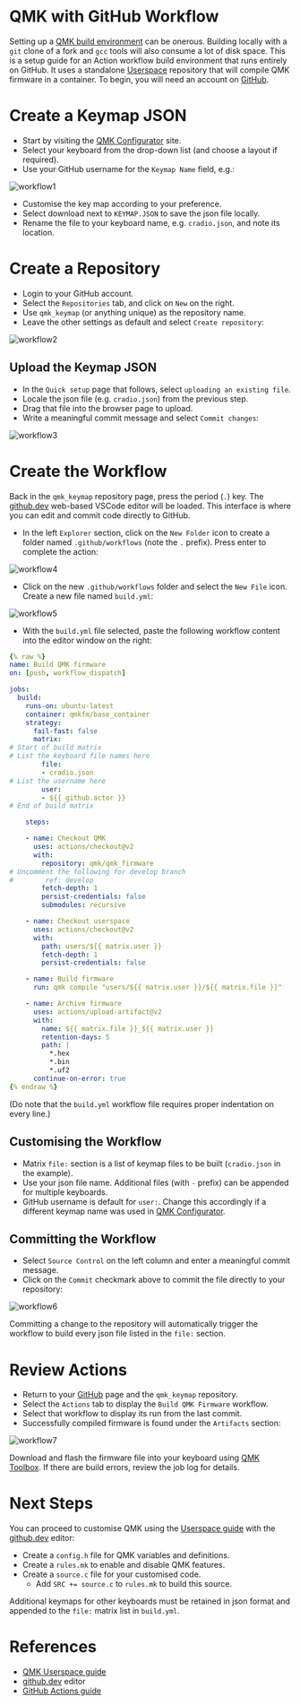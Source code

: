 # QMK with GitHub Workflow

Setting up a [QMK build environment](https://docs.qmk.fm/#/newbs_getting_started) can be onerous. Building locally with a `git` clone of a fork and `gcc` tools will also consume a lot of disk space. This is a setup guide for an Action workflow build environment that runs entirely on GitHub. It uses a standalone [Userspace](userspace.md) repository that will compile QMK firmware in a container. To begin, you will need an account on [GitHub](https://github.com/).


# Create a Keymap JSON

* Start by visiting the [QMK Configurator](https://config.qmk.fm/#/) site.
* Select your keyboard from the drop-down list (and choose a layout if required).
* Use your GitHub username for the `Keymap Name` field, e.g.:

![workflow1](workflow1.png)

* Customise the key map according to your preference.
* Select download next to `KEYMAP.JSON` to save the json file locally.
* Rename the file to your keyboard name, e.g. `cradio.json`, and note its location.


# Create a Repository

* Login to your GitHub account.
* Select the `Repositories` tab, and click on `New` on the right.
* Use `qmk_keymap` (or anything unique) as the repository name.
* Leave the other settings as default and select `Create repository`:

![workflow2](workflow2.png)

## Upload the Keymap JSON

* In the `Quick setup` page that follows, select `uploading an existing file`.
* Locale the json file (e.g. `cradio.json`) from the previous step.
* Drag that file into the browser page to upload.
* Write a meaningful commit message and select `Commit changes`:

![workflow3](workflow3.png)


# Create the Workflow

Back in the `qmk_keymap` repository page, press the period (`.`) key. The [github.dev](https://docs.github.com/en/codespaces/the-githubdev-web-based-editor) web-based VSCode editor will be loaded. This interface is where you can edit and commit code directly to GitHub.

* In the left `Explorer` section, click on the `New Folder` icon to create a folder named `.github/workflows` (note the `.` prefix). Press enter to complete the action:

![workflow4](workflow4.png)

* Click on the new `.github/workflows` folder and select the `New File` icon. Create a new file named `build.yml`:

![workflow5](workflow5.png)

* With the `build.yml` file selected, paste the following workflow content into the editor window on the right:

```yml
{% raw %}
name: Build QMK firmware
on: [push, workflow_dispatch]

jobs:
  build:
    runs-on: ubuntu-latest
    container: qmkfm/base_container
    strategy:
      fail-fast: false
      matrix:
# Start of build matrix
# List the keyboard file names here
        file:
        - cradio.json
# List the username here
        user:
        - ${{ github.actor }}
# End of build matrix

    steps:

    - name: Checkout QMK
      uses: actions/checkout@v2
      with:
        repository: qmk/qmk_firmware
# Uncomment the following for develop branch
#        ref: develop
        fetch-depth: 1
        persist-credentials: false
        submodules: recursive

    - name: Checkout userspace
      uses: actions/checkout@v2
      with:
        path: users/${{ matrix.user }}
        fetch-depth: 1
        persist-credentials: false

    - name: Build firmware
      run: qmk compile "users/${{ matrix.user }}/${{ matrix.file }}"

    - name: Archive firmware
      uses: actions/upload-artifact@v2
      with:
        name: ${{ matrix.file }}_${{ matrix.user }}
        retention-days: 5
        path: |
          *.hex
          *.bin
          *.uf2
      continue-on-error: true
{% endraw %}
```

(Do note that the `build.yml` workflow file requires proper indentation on every line.)

## Customising the Workflow

* Matrix `file:` section is a list of keymap files to be built (`cradio.json` in the example).
* Use your json file name. Additional files (with `-` prefix) can be appended for multiple keyboards.
* GitHub username is default for `user:`. Change this accordingly if a different keymap name was used in [QMK Configurator](https://config.qmk.fm/#/).

## Committing the Workflow

* Select `Source Control` on the left column and enter a meaningful commit message.
* Click on the `Commit` checkmark above to commit the file directly to your repository:

![workflow6](workflow6.png)

Committing a change to the repository will automatically trigger the workflow to build every json file listed in the `file:` section.

# Review Actions

* Return to your [GitHub](https://github.com/) page and the `qmk_keymap` repository.
* Select the `Actions` tab to display the `Build QMK Firmware` workflow.
* Select that workflow to display its run from the last commit.
* Successfully compiled firmware is found under the `Artifacts` section:

![workflow7](workflow7.png)

Download and flash the firmware file into your keyboard using [QMK Toolbox](https://docs.qmk.fm/#/newbs_flashing?id=flashing-your-keyboard-with-qmk-toolbox). If there are build errors, review the job log for details.


# Next Steps

You can proceed to customise QMK using the [Userspace guide](https://docs.qmk.fm/#/feature_userspace) with the [github.dev](https://docs.github.com/en/codespaces/the-githubdev-web-based-editor) editor:

* Create a `config.h` file for QMK variables and definitions.
* Create a `rules.mk` to enable and disable QMK features.
* Create a `source.c` file for your customised code.
  * Add `SRC += source.c` to `rules.mk` to build this source.

Additional keymaps for other keyboards must be retained in json format and appended to the `file:` matrix list in `build.yml`.


# References

* [QMK Userspace guide](https://docs.qmk.fm/#/feature_userspace)
* [github.dev](https://docs.github.com/en/codespaces/the-githubdev-web-based-editor) editor
* [GitHub Actions guide](https://docs.github.com/en/actions/learn-github-actions)
